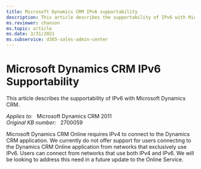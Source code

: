 ```yaml
---
title: Microsoft Dynamics CRM IPv6 supportability
description: This article describes the supportability of IPv6 with Microsoft Dynamics CRM.
ms.reviewer: chanson
ms.topic: article
ms.date: 3/31/2021
ms.subservice: d365-sales-admin-center
---
```

# Microsoft Dynamics CRM IPv6 Supportability

This article describes the supportability of IPv6 with Microsoft Dynamics CRM.

_Applies to:_ &nbsp; Microsoft Dynamics CRM 2011  
_Original KB number:_ &nbsp; 2700059

Microsoft Dynamics CRM Online requires IPv4 to connect to the Dynamics CRM application. We currently do not offer support for users connecting to the Dynamics CRM Online application from networks that exclusively use IPv6. Users can connect from networks that use both IPv4 and IPv6. We will be looking to address this need in a future update to the Online Service.

